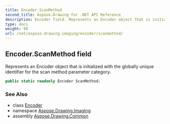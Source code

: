 ```yaml
---
title: Encoder.ScanMethod
second_title: Aspose.Drawing for .NET API Reference
description: Encoder field. Represents an Encoder object that is initialized with the globally unique identifier for the scan method parameter category
type: docs
weight: 90
url: /net/aspose.drawing.imaging/encoder/scanmethod/
---
```

## Encoder.ScanMethod field

Represents an Encoder object that is initialized with the globally unique identifier for the scan method parameter category.

```csharp
public static readonly Encoder ScanMethod;
```

### See Also

* class [Encoder](../)
* namespace [Aspose.Drawing.Imaging](../../encoder/)
* assembly [Aspose.Drawing.Common](../../../)


